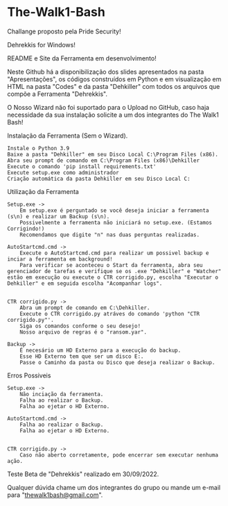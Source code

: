 # The-Walk1-Bash
Challange proposto pela Pride Security!

Dehrekkis for Windows!

README e Site da Ferramenta em desenvolvimento!

Neste Github há a disponibilização dos slides apresentados na pasta "Apresentações", os códigos construídos em Python e em visualização em HTML na pasta "Codes" e da pasta "Dehkiller" com todos os arquivos que compõe a Ferramenta "Dehrekkis".

O Nosso Wizard não foi suportado para o Upload no GitHub, caso haja necessidade da sua instalação solicite a um dos integrantes do The Walk1 Bash!

Instalação da Ferramenta (Sem o Wizard).
  
    Instale o Python 3.9
    Baixe a pasta "Dehkiller" em seu Disco Local C:\Program Files (x86).
    Abra seu prompt de comando em C:\Program Files (x86)\Dehkiller
    Execute o comando 'pip install requirements.txt'
    Execute setup.exe como administrador
    Criação automática da pasta Dehkiller em seu Disco Local C:
   
Utilização da Ferramenta
    
    Setup.exe ->
        Em setup.exe é perguntado se você deseja iniciar a ferramenta (s\n) e realizar um Backup (s\n).
        Possivelmente a ferramenta não iniciará no setup.exe. (Estamos Corrigindo!)
        Recomendamos que digite "n" nas duas perguntas realizadas.
    
    AutoStartcmd.cmd ->
        Execute o AutoStartcmd.cmd para realizar um possivel backup e inciar a ferramenta em background!
        Para verificar se aconteceu o Start da ferramenta, abra seu gerenciador de tarefas e verifique se os .exe "Dehkiller" e "Watcher" estão em execução ou execute o CTR corrigido.py, escolha "Executar o Dehkiller" e em seguida escolha "Acompanhar logs".
        
    
    CTR corrigido.py ->
        Abra um prompt de comando em C:\Dehkiller.
        Execute o CTR corrigido.py atráves do comando 'python "CTR corrigido.py"'.
        Siga os comandos conforme o seu desejo!
        Nosso arquivo de regras é o "ransom.yar".
  
    Backup ->
        É necesário um HD Externo para a execução do backup.
        Esse HD Externo tem que ser um disco E:.
        Passe o Caminho da pasta ou Disco que deseja realizar o Backup.


Erros Possiveis
    
    Setup.exe ->
        Não inciação da ferramenta.
        Falha ao realizar o Backup.
        Falha ao ejetar o HD Externo.
        
    AutoStartcmd.cmd ->
        Falha ao realizar o Backup.
        Falha ao ejetar o HD Externo.
        
        
    CTR corrigido.py ->
        Caso não aberto corretamente, pode encerrar sem executar nenhuma ação.
    



Teste Beta de "Dehrekkis" realizado em 30/09/2022.

        
Qualquer dúvida chame um dos integrantes do grupo ou mande um e-mail para "thewalk1bash@gmail.com".    

        
        
        
        
        
   
    
    
    
    
